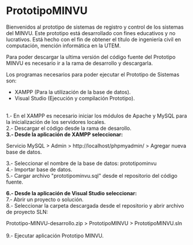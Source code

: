 # PrototipoMINVU

Bienvenidos al prototipo de sistemas de registro y control de los sistemas del MINVU. Este prototipo está desarrollado
con fines educativos y no lucrativos. Está hecho con el fin de obtener el título de ingeniería civil en computación, mención
informática en la UTEM.

Para poder descargar la ultima versión del código fuente del Prototipo MINVU es necesario ir a la rama de desarrollo y descargarla.

Los programas necesarios para poder ejecutar el Prototipo de Sistemas son:

- XAMPP (Para la utilización de la base de datos).
- Visual Studio (Ejecución y compilación Prototipo).


<br>
1.- En el XAMPP es necesario iniciar los módulos de Apache y MySQL para la inicialización de los servidores locales. <br>
2.- Descargar el código desde la rama de desarollo. <br>
<b>3.- Desde la aplicación de XAMPP seleccionar:</b><br>

Servicio MySQL > Admin > http://localhost/phpmyadmin/ > Agregar nueva base de datos.

3.- Seleccionar el nombre de la base de datos: prototipominvu <br>
4.- Importar base de datos.<br>
5.- Cargar archivo "prototipominvu.sql" desde el repositorio del código fuente. <br>


<b>6.- Desde la aplicación de Visual Studio seleccionar:</b><br>
7.- Abrir un proyecto o solución.<br>
8.- Seleccionar la carpeta descargada desde el repositorio y abrir archivo de proyecto SLN:

Prototipo-MINVU-desarrollo.zip > PrototipoMINVU > PrototipoMINVU.sln<br><br>
9.- Ejecutar aplicación Prototipo MINVU.
